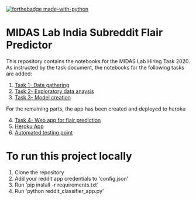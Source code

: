 [![forthebadge made-with-python](http://ForTheBadge.com/images/badges/made-with-python.svg)](https://www.python.org/)

# MIDAS Lab India Subreddit Flair Predictor

This repository contains the notebooks for the MIDAS Lab Hiring Task 2020.
As instructed by the task document, the notebooks for the following tasks are added:

1. [Task 1- Data gathering](Part%20I%20-%20Reddit%20Scraper.ipynb)
2. [Task 2- Exploratory data anaysis](Part%20II%20-%20Exploratory%20Data%20Analysis.ipynb)
3. [Task 3- Model creation](Part%20III%20-%20Flair%20Classifier.ipynb)

For the remaining parts, the app has been created and deployed to heroku

4. [Task 4- Web app for flair prediction](reddit_classifier_app.py)
5. [Heroku App](https://rindia-flair-predictor.herokuapp.com/)
6. [Automated testing point](https://rindia-flair-predictor.herokuapp.com/automated_testing)

# To run this project locally

1. Clone the repository
2. Add your reddit app credentials to 'config.json'
3. Run 'pip install -r requirements.txt'
3. Run 'python reddit_classifier_app.py'

